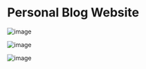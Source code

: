 # Personal Blog Website

![image](https://user-images.githubusercontent.com/73019849/212540670-d33ab228-218a-45ab-a990-a68465cea116.png)


![image](https://user-images.githubusercontent.com/73019849/212540705-a456ed47-628a-4c47-a18d-0013093cc6c8.png)


![image](https://user-images.githubusercontent.com/73019849/212540723-92daf294-446a-446a-b112-cc430abf19c0.png)
